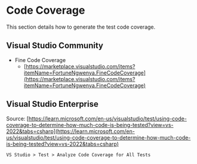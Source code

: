 # Code Coverage

This section details how to generate the test code coverage.

## Visual Studio Community

- Fine Code Coverage
    - [https://marketplace.visualstudio.com/items?itemName=FortuneNgwenya.FineCodeCoverage](https://marketplace.visualstudio.com/items?itemName=FortuneNgwenya.FineCodeCoverage)

## Visual Studio Enterprise

Source: [https://learn.microsoft.com/en-us/visualstudio/test/using-code-coverage-to-determine-how-much-code-is-being-tested?view=vs-2022&tabs=csharp](https://learn.microsoft.com/en-us/visualstudio/test/using-code-coverage-to-determine-how-much-code-is-being-tested?view=vs-2022&tabs=csharp)

```
VS Studio > Test > Analyze Code Coverage for All Tests
```
